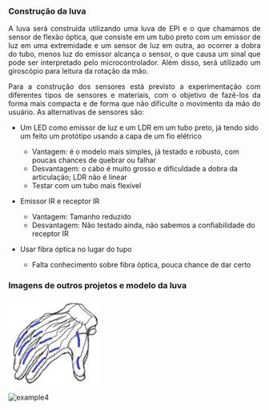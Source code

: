 <!-- # [Mirror Hand](index.md) -->

### Construção da luva

 <p align="justify"> A luva será construída utilizando uma luva de EPI e o que chamamos de sensor de flexão óptica, que consiste em um tubo preto com um emissor de luz em uma extremidade e um sensor de luz em outra, ao ocorrer a dobra do tubo, menos luz do emissor alcança o sensor, o que causa um sinal que pode ser interpretado pelo microcontrolador. Além disso, será utilizado um giroscópio para leitura da rotação da mão.</p>

 <p align="justify"> Para a construção dos sensores está previsto a experimentação com diferentes tipos de sensores e materiais, com o objetivo de fazê-los da forma mais compacta e de forma que não dificulte o movimento da mão do usuário. As alternativas de sensores são:</p>

  - Um LED como emissor de luz e um LDR em um tubo preto, já tendo sido um feito um protótipo usando a capa de um fio elétrico
    * Vantagem: é o modelo mais simples, já testado e robusto, com poucas chances de quebrar ou falhar
    * Desvantagem: o cabo é muito grosso e dificuldade a dobra da articulação; LDR não é linear
    * Testar com um tubo mais flexível

  - Emissor IR e receptor IR
    * Vantagem: Tamanho reduzido
    * Desvantagem: Não testado ainda, não sabemos a confiabilidade do receptor IR

  - Usar fibra óptica no lugar do tupo
    * Falta conhecimento sobre fibra óptica, pouca chance de dar certo


### Imagens de outros projetos e modelo da luva

![luva](luva.JPG)

![example4](https://hackaday.com/wp-content/uploads/2011/10/optical-flex-sensors.jpg)

<!-- ![otario](http://bpic.588ku.com/element_pic/18/03/06/db64b5a3fc94ce382e63c44e3952656d.jpg) -->

